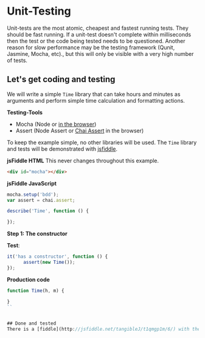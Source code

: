 # Unit-Testing
Unit-tests are the most atomic, cheapest and fastest running tests. They should be fast running. If a unit-test doesn't complete within milliseconds then the test or the code being tested needs to be questioned. Another reason for slow performance may be the testing framework (Qunit, Jasmine, Mocha, etc)., but this will only be visible with a very high number of tests.

##  Let's get coding and testing
We will write a simple `Time` library that can take hours and minutes as arguments and perform simple time calculation and formatting actions.

**Testing-Tools**
- Mocha (Node or [in the browser](http://visionmedia.github.io/mocha/#browser-support))
- Assert (Node Assert or [Chai Assert](http://chaijs.com/guide/styles/#assert) in the browser)

To keep the example simple, no other libraries will be used. The `Time` library and tests will be demonstrated with [jsfiddle](http://jsfiddle.net).

**jsFiddle HTML**
This never changes throughout this example.

```html
<div id="mocha"></div>
```

**jsFiddle JavaScript**

```javascript
mocha.setup('bdd');
var assert = chai.assert;

describe('Time', function () {

});
```

**Step 1: The constructor**

**Test**:
```javascript
it('has a constructor', function () {
      assert(new Time());
});
```

**Production code**
```javascript
function Time(h, m) {

}
``


## Done and tested
There is a [fiddle](http://jsfiddle.net/tangibleJ/t1qmgp1m/6/) with the `Time` library and the unit tests.





